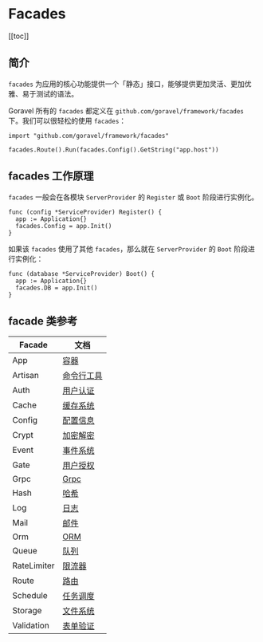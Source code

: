 # Facades

[[toc]]

## 简介

`facades` 为应用的核心功能提供一个「静态」接口，能够提供更加灵活、更加优雅、易于测试的语法。

Goravel 所有的 `facades` 都定义在 `github.com/goravel/framework/facades` 下。我们可以很轻松的使用 `facades`：

```
import "github.com/goravel/framework/facades"

facades.Route().Run(facades.Config().GetString("app.host"))
```

## facades 工作原理

`facades` 一般会在各模块 `ServerProvider` 的 `Register` 或 `Boot` 阶段进行实例化。

```
func (config *ServiceProvider) Register() {
  app := Application{}
  facades.Config = app.Init()
}
```

如果该 `facades` 使用了其他 `facades`，那么就在 `ServerProvider` 的 `Boot` 阶段进行实例化：

```
func (database *ServiceProvider) Boot() {
  app := Application{}
  facades.DB = app.Init()
}
```

## facade 类参考

| Facade      | 文档                                               |
| --------    | -------------------------------------------------- |
| App         | [容器](../architecutre-concepts/service-container.md) |
| Artisan     | [命令行工具](../digging-deeper/artisan-console.md) |
| Auth        | [用户认证](../security/authentication.md)    |
| Cache       | [缓存系统](../digging-deeper/cache.md)             |
| Config      | [配置信息](../getting-started/configuration.md)    |
| Crypt       | [加密解密](../security/encryption.md)    |
| Event       | [事件系统](../digging-deeper/event.md)             |
| Gate        | [用户授权](../security/authorization.md)     |
| Grpc        | [Grpc](../the-basics/grpc.md)                      |
| Hash        | [哈希](../security/hashing.md)           |
| Log         | [日志](../the-basics/logging.md)                   |
| Mail        | [邮件](../digging-deeper/mail.md)           |
| Orm         | [ORM](../orm/getting-started.md)                   |
| Queue       | [队列](../digging-deeper/queues.md)                |
| RateLimiter | [限流器](../the-basics/routing.md)                   |
| Route       | [路由](../the-basics/routing.md)                   |
| Schedule    | [任务调度](../digging-deeper/task-scheduling.md)   |
| Storage     | [文件系统](../digging-deeper/filesystem.md)   |
| Validation  | [表单验证](../the-basics/validation.md)   |

<CommentService/>
